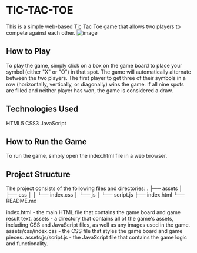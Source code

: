 # TIC-TAC-TOE
This is a simple web-based Tic Tac Toe game that allows two players to compete against each other.
![image](https://github.com/user-attachments/assets/3a7b352b-8944-42ba-a7c3-ca3c699be9ec)

## How to Play
To play the game, simply click on a box on the game board to place your symbol (either "X" or "O") in that spot. The game will automatically alternate between the two players. The first player to get three of their symbols in a row (horizontally, vertically, or diagonally) wins the game. If all nine spots are filled and neither player has won, the game is considered a draw.

## Technologies Used
HTML5
CSS3
JavaScript

## How to Run the Game
To run the game, simply open the index.html file in a web browser.

## Project Structure
The project consists of the following files and directories:
.
├── assets
│   ├── css
│   │   └── index.css
│   └── js
│       └── script.js
├── index.html
└── README.md

index.html - the main HTML file that contains the game board and game result text.
assets - a directory that contains all of the game's assets, including CSS and JavaScript files, as well as any images used in the game.
assets/css/index.css - the CSS file that styles the game board and game pieces.
assets/js/script.js - the JavaScript file that contains the game logic and functionality.
